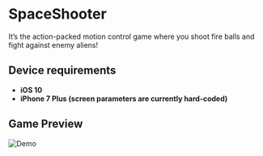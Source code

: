 # SpaceShooter

 It’s the action-packed motion control game where you shoot fire balls and fight against enemy aliens!

## Device requirements
* **iOS 10** 
* **iPhone 7 Plus (screen parameters are currently hard-coded)**

## Game Preview

![Demo](https://user-images.githubusercontent.com/26283007/32025621-984ab796-b9fe-11e7-8f9d-0ae663c672c2.gif)
